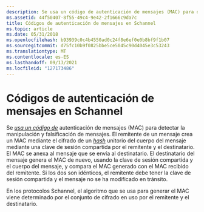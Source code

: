 ```yaml
---
description: Se usa un código de autenticación de mensajes (MAC) para detectar la manipulación y falsificación de mensajes.
ms.assetid: 44f50407-8f55-49c4-9e42-2f1666c9da7c
title: Códigos de autenticación de mensajes en Schannel
ms.topic: article
ms.date: 05/31/2018
ms.openlocfilehash: b93939c0c4b4550ad0c24f8e6ef0e0b8bf9f1b07
ms.sourcegitcommit: d75fc10b9f0825bbe5ce5045c90d4045e3c53243
ms.translationtype: MT
ms.contentlocale: es-ES
ms.lasthandoff: 09/13/2021
ms.locfileid: "127173486"
---
```

# <a name="message-authentication-codes-in-schannel"></a>Códigos de autenticación de mensajes en Schannel

Se [*usa un código de*](../secgloss/m-gly.md) autenticación de mensajes (MAC) para detectar la manipulación y falsificación de mensajes. El remitente de un mensaje crea un MAC mediante el cifrado [](../secgloss/s-gly.md) de un [*hash*](../secgloss/h-gly.md) unitorio del cuerpo del mensaje mediante una clave de sesión compartida por el remitente y el destinatario. El MAC se anexa al mensaje que se envía al destinatario. El destinatario del mensaje genera el MAC de nuevo, usando la clave de sesión compartida y el cuerpo del mensaje, y compara el MAC generado con el MAC recibido del remitente. Si los dos son idénticos, el remitente debe tener la clave de sesión compartida y el mensaje no se ha modificado en tránsito.

En los protocolos Schannel, el algoritmo que [](cipher-suites-in-schannel.md) se usa para generar el MAC viene determinado por el conjunto de cifrado en uso por el remitente y el destinatario.

 

 

